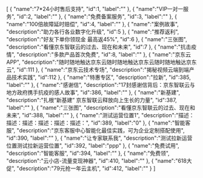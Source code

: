 [
	{
		"name":"7*24小时售后支持",
		"id":1,
		"label":""
	},
	{
		"name":"VIP一对一服务",
		"id":2,
		"label":""
	},
	{
		"name":"免费备案服务",
		"id":3,
		"label":""
	},
	{
		"name":"100倍故障延时赔偿",
		"id":4,
		"label":""
	},
	{
		"name":"案例故事",
		"description":"助力各行各业数字化升级",
		"id":5
	},
	{
		"name":"推荐返利",
		"description":"好友下单你领现金 最高返45%",
		"id":6
	},
	{
		"name":"三张图",
		"description":"看懂京东智联云的过去、现在和未来",
		"id":7
	},
	{
		"name":"抗击疫情",
		"description":"多款产品首次免费",
		"id":8,
		"label":""
	},
	{
		"name":"京东云APP",
		"description":"随时随地触达京东云随时随地触达京东云随时随地触达京东云",
		"id":111
	},
	{
		"name":"京东云技术专场",
		"description":"揭秘视频云端到端产品技术实践",
		"id":112
	},
	{
		"name":"特惠专区",
		"description":"拉新",
		"id":385,
		"label":""
	},
	{
		"name":"感谢信",
		"description":"17封感谢信背后：京东智联云与地方政府携手抗疫的感人故事",
		"id":386,
		"label":""
	},
	{
		"name":"新基建",
		"description":"扎根“新基建”  京东智联云释放向上生长的力量",
		"id":387,
		"label":""
	},
	{
		"name":"三张图",
		"description":"看懂京东智联云的过去、现在和未来",
		"id":388,
		"label":""
	},
	{
		"name":"测试运营位置1",
		"description":"描述：描述：描述：描述：描述：描述：",
		"id":389,
		"label":"0"
	},
	{
		"name":"智能客服",
		"description":"京东客服中心智能化最佳实践，可为企业定制搭配使用",
		"id":390,
		"label":""
	},
	{
		"name":"让专家联系我",
		"description":"测试拉新运营位置测试拉新运营位置",
		"id":392,
		"label":"ppp"
	},
	{
		"name":"免费试用",
		"description":"智能客服",
		"id":394,
		"label":""
	},
	{
		"name":"免费领",
		"description":"云小店-流量变现神器",
		"id":410,
		"label":""
	},
	{
		"name":"618大促",
		"description":"79元抢一年云主机",
		"id":412,
		"label":""
	}
]